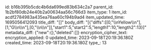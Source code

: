 id: b16b395b5cdc4b6da699ed83b634c2a7
parent_id: 1b2bf80db24e40b2a00634aa56c766d3
item_type: 1
item_id: acdf2784983a435ea76aa60c194b9ad4
item_updated_time: 1695056412093
title_diff: "[]"
body_diff: "[{\"diffs\":[[0,\"\\\nYellow\\\n\"],[1,\"G\\\n\\\n\"],[0,\"\\\n\\\n\"]],\"start1\":5,\"start2\":5,\"length1\":10,\"length2\":13}]"
metadata_diff: {"new":{},"deleted":[]}
encryption_cipher_text: 
encryption_applied: 0
updated_time: 2023-09-18T20:19:36.180Z
created_time: 2023-09-18T20:19:36.180Z
type_: 13
